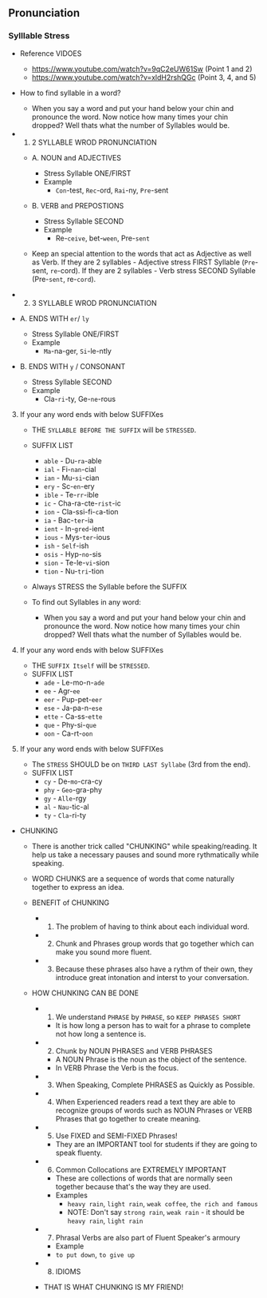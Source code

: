 ## Pronunciation

### Sylllable Stress

- Reference VIDOES
  - https://www.youtube.com/watch?v=9qC2eUW61Sw (Point 1 and 2)
  - https://www.youtube.com/watch?v=xldH2rshQGc (Point 3, 4, and 5)
- How to find syllable in a word?

  - When you say a word and put your hand below your chin and pronounce the word.
    Now notice how many times your chin dropped? Well thats what the number of Syllables would be.

- 1. 2 SYLLABLE WROD PRONUNCIATION

  - A. NOUN and ADJECTIVES

    - Stress Syllable ONE/FIRST
    - Example
      - `Con`-test, `Rec`-ord, `Rai`-ny, `Pre`-sent

  - B. VERB and PREPOSTIONS
    - Stress Syllable SECOND
    - Example
      - Re-`ceive`, bet-`ween`, Pre-`sent`
  - Keep an special attention to the words that act as Adjective as well as Verb.
    If they are 2 syllables - Adjective stress FIRST Syllable (`Pre`-sent, `re`-cord).
    If they are 2 syllables - Verb stress SECOND Syllable (Pre-`sent`, re-`cord`).

- 2. 3 SYLLABLE WROD PRONUNCIATION

- A. ENDS WITH `er`/ `ly`

  - Stress Syllable ONE/FIRST
  - Example
    - `Ma`-na-ger, `Si`-le-ntly

- B. ENDS WITH `y` / CONSONANT
  - Stress Syllable SECOND
  - Example
    - Cla-`ri`-ty, Ge-`ne`-rous

3. If your any word ends with below SUFFIXes

   - THE `SYLLABLE BEFORE THE SUFFIX` will be `STRESSED`.
   - SUFFIX LIST

     - `able` - Du-`ra`-able
     - `ial` - Fi-`nan`-cial
     - `ian` - Mu-`si`-cian
     - `ery` - Sc-`en`-ery
     - `ible` - Te-`rr`-ible
     - `ic` - Cha-ra-cte-`rist`-ic
     - `ion` - Cla-ssi-fi-`c`a-tion
     - `ia` - Bac-`ter`-ia
     - `ient` - In-`gred`-ient
     - `ious` - Mys-`ter`-ious
     - `ish` - `Self`-ish
     - `osis` - Hyp-`no`-sis
     - `sion` - Te-le-`vi`-sion
     - `tion` - Nu-`tri`-tion

   - Always STRESS the Syllable before the SUFFIX
   - To find out Syllables in any word:
     - When you say a word and put your hand below your chin and pronounce the word.
       Now notice how many times your chin dropped? Well thats what the number of Syllables would be.

4. If your any word ends with below SUFFIXes

   - THE `SUFFIX Itself` will be `STRESSED`.
   - SUFFIX LIST
     - `ade` - Le-mo-n-`ade`
     - `ee` - Agr-`ee`
     - `eer` - Pup-pet-`eer`
     - `ese` - Ja-pa-n-`ese`
     - `ette` - Ca-ss-`ette`
     - `que` - Phy-si-`que`
     - `oon` - Ca-rt-`oon`

5. If your any word ends with below SUFFIXes
   - The `STRESS` SHOULD be on `THIRD LAST Syllabe` (3rd from the end).
   - SUFFIX LIST
     - `cy` - De-`mo`-cra-cy
     - `phy` - `Geo`-gra-phy
     - `gy` - `Alle`-rgy
     - `al` - `Nau`-tic-al
     - `ty` - `Cla`-ri-ty

- CHUNKING

  - There is another trick called "CHUNKING" while speaking/reading. It help us take a
    necessary pauses and sound more rythmatically while speaking.

  - WORD CHUNKS are a sequence of words that come naturally together to express an idea.
  - BENEFIT of CHUNKING

    - 1. The problem of having to think about each individual word.
    - 2. Chunk and Phrases group words that go together which can make you sound more fluent.
    - 3. Because these phrases also have a rythm of their own, they introduce great intonation
         and interst to your conversation.

  - HOW CHUNKING CAN BE DONE

    - 1. We understand `PHRASE` by `PHRASE`, so `KEEP PHRASES SHORT`

      - It is how long a person has to wait for a phrase to complete not how long a sentence is.

    - 2. Chunk by NOUN PHRASES and VERB PHRASES

      - A NOUN Phrase is the noun as the object of the sentence.
      - In VERB Phrase the Verb is the focus.

    - 3. When Speaking, Complete PHRASES as Quickly as Possible.

    - 4. When Experienced readers read a text they are able to recognize groups of words
         such as NOUN Phrases or VERB Phrases that go together to create meaning.

    - 5. Use FIXED and SEMI-FIXED Phrases!

      - They are an IMPORTANT tool for students if they are going to speak fluenty.

    - 6. Common Collocations are EXTREMELY IMPORTANT

      - These are collections of words that are normally seen together because that's the way they are used.
      - Examples
        - `heavy rain`, `light rain`, `weak coffee`, `the rich and famous`
        - NOTE: Don't say `strong rain`, `weak rain` - it should be `heavy rain`, `light rain`

    - 7.  Phrasal Verbs are also part of Fluent Speaker's armoury

      - Example
      - `to put down`, `to give up`

    - 8. IDIOMS

    - THAT IS WHAT CHUNKING IS MY FRIEND!
